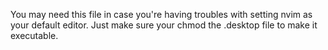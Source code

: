 You may need this file in case you're having troubles with setting nvim as your default editor. Just make sure your chmod the .desktop file to make it executable.
